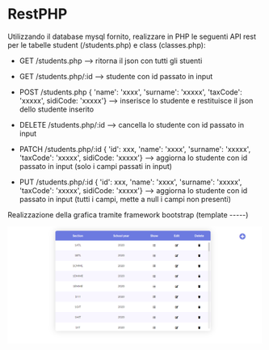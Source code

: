 # RestPHP
Utilizzando il database mysql fornito, realizzare in PHP le seguenti API rest per le tabelle student (/students.php) e class (classes.php):  

* GET /students.php  -->  ritorna il json con tutti gli stuenti  

* GET /students.php/:id   -->  studente con id passato in input  

* POST /students.php { 'name': 'xxxx', 'surname': 'xxxxx', 'taxCode': 'xxxxx', sidiCode: 'xxxxx'} -->  inserisce lo studente e restituisce il json dello studente inserito  

* DELETE /students.php/:id   -->  cancella lo studente con id passato in input  

* PATCH /students.php/:id { 'id': xxx, 'name': 'xxxx', 'surname': 'xxxxx', 'taxCode': 'xxxxx', sidiCode: 'xxxxx'}   -->  aggiorna lo studente con id passato in input (solo i campi passati in input)  

* PUT /students.php/:id { 'id': xxx, 'name': 'xxxx', 'surname': 'xxxxx', 'taxCode': 'xxxxx', sidiCode: 'xxxxx'}   -->  aggiorna lo studente con id passato in input (tutti i campi, mette a null i campi non presenti)

Realizzazione della grafica tramite framework bootstrap (template -----)

![Image of Frontend](https://github.com/giamberinigiulia/RestPHP/blob/master/images/icons/Frontend.PNG)
